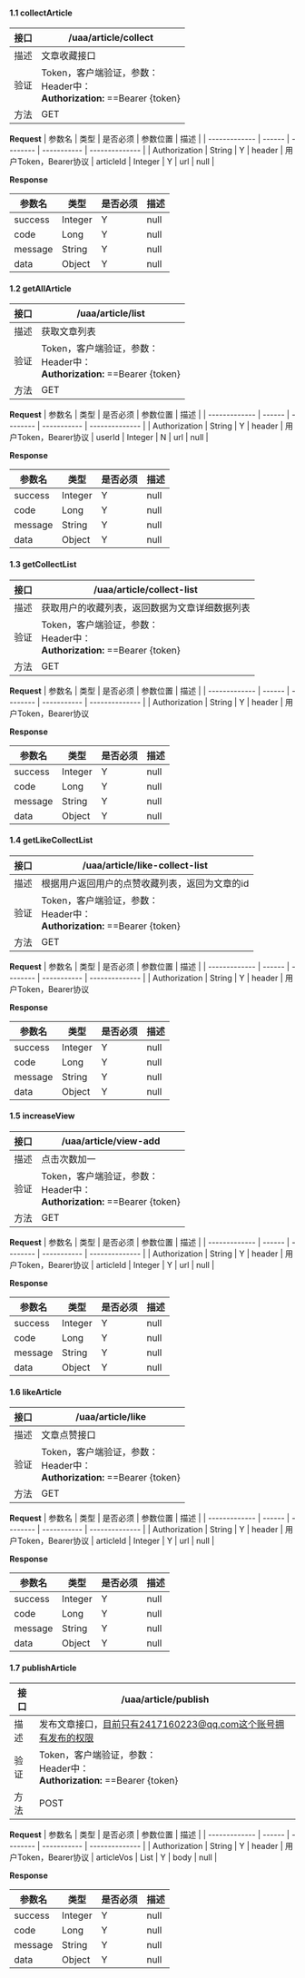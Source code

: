 #### 1.1 collectArticle

| 接口 | /uaa/article/collect                                         |
| ---- | ------------------------------------------------------------ |
| 描述 | 文章收藏接口                                                 |
| 验证 | Token，客户端验证，参数：<br />Header中：<br />**Authorization:** ==Bearer {token} |
| 方法 | GET                                                         |

**Request**
| 参数名        | 类型   | 是否必须 | 参数位置    | 描述           |
| ------------- | ------ | -------- | ----------- | -------------- |
| Authorization | String  | Y        | header     | 用户Token，Bearer协议 
| articleId | Integer | Y        | url      | null |


**Response**


| 参数名         | 类型       | 是否必须 | 描述                        |
| -------------- | ---------- | -------- | --------------------------- |
| success           | Integer | Y        | null                    |
| code           | Long | Y        | null                    |
| message           | String | Y        | null                    |
| data           | Object | Y        | null                    |


#### 1.2 getAllArticle

| 接口 | /uaa/article/list                                         |
| ---- | ------------------------------------------------------------ |
| 描述 | 获取文章列表                                                 |
| 验证 | Token，客户端验证，参数：<br />Header中：<br />**Authorization:** ==Bearer {token} |
| 方法 | GET                                                         |

**Request**
| 参数名        | 类型   | 是否必须 | 参数位置    | 描述           |
| ------------- | ------ | -------- | ----------- | -------------- |
| Authorization | String  | Y        | header     | 用户Token，Bearer协议 
| userId | Integer | N        | url      | null |


**Response**


| 参数名         | 类型       | 是否必须 | 描述                        |
| -------------- | ---------- | -------- | --------------------------- |
| success           | Integer | Y        | null                    |
| code           | Long | Y        | null                    |
| message           | String | Y        | null                    |
| data           | Object | Y        | null                    |


#### 1.3 getCollectList

| 接口 | /uaa/article/collect-list                                         |
| ---- | ------------------------------------------------------------ |
| 描述 | 获取用户的收藏列表，返回数据为文章详细数据列表                                                 |
| 验证 | Token，客户端验证，参数：<br />Header中：<br />**Authorization:** ==Bearer {token} |
| 方法 | GET                                                         |

**Request**
| 参数名        | 类型   | 是否必须 | 参数位置    | 描述           |
| ------------- | ------ | -------- | ----------- | -------------- |
| Authorization | String  | Y        | header     | 用户Token，Bearer协议 

**Response**


| 参数名         | 类型       | 是否必须 | 描述                        |
| -------------- | ---------- | -------- | --------------------------- |
| success           | Integer | Y        | null                    |
| code           | Long | Y        | null                    |
| message           | String | Y        | null                    |
| data           | Object | Y        | null                    |


#### 1.4 getLikeCollectList

| 接口 | /uaa/article/like-collect-list                                         |
| ---- | ------------------------------------------------------------ |
| 描述 | 根据用户返回用户的点赞收藏列表，返回为文章的id                                                 |
| 验证 | Token，客户端验证，参数：<br />Header中：<br />**Authorization:** ==Bearer {token} |
| 方法 | GET                                                         |

**Request**
| 参数名        | 类型   | 是否必须 | 参数位置    | 描述           |
| ------------- | ------ | -------- | ----------- | -------------- |
| Authorization | String  | Y        | header     | 用户Token，Bearer协议 

**Response**


| 参数名         | 类型       | 是否必须 | 描述                        |
| -------------- | ---------- | -------- | --------------------------- |
| success           | Integer | Y        | null                    |
| code           | Long | Y        | null                    |
| message           | String | Y        | null                    |
| data           | Object | Y        | null                    |


#### 1.5 increaseView

| 接口 | /uaa/article/view-add                                         |
| ---- | ------------------------------------------------------------ |
| 描述 | 点击次数加一                                                 |
| 验证 | Token，客户端验证，参数：<br />Header中：<br />**Authorization:** ==Bearer {token} |
| 方法 | GET                                                         |

**Request**
| 参数名        | 类型   | 是否必须 | 参数位置    | 描述           |
| ------------- | ------ | -------- | ----------- | -------------- |
| Authorization | String  | Y        | header     | 用户Token，Bearer协议 
| articleId | Integer | Y        | url      | null |


**Response**


| 参数名         | 类型       | 是否必须 | 描述                        |
| -------------- | ---------- | -------- | --------------------------- |
| success           | Integer | Y        | null                    |
| code           | Long | Y        | null                    |
| message           | String | Y        | null                    |
| data           | Object | Y        | null                    |


#### 1.6 likeArticle

| 接口 | /uaa/article/like                                         |
| ---- | ------------------------------------------------------------ |
| 描述 | 文章点赞接口                                                 |
| 验证 | Token，客户端验证，参数：<br />Header中：<br />**Authorization:** ==Bearer {token} |
| 方法 | GET                                                         |

**Request**
| 参数名        | 类型   | 是否必须 | 参数位置    | 描述           |
| ------------- | ------ | -------- | ----------- | -------------- |
| Authorization | String  | Y        | header     | 用户Token，Bearer协议 
| articleId | Integer | Y        | url      | null |


**Response**


| 参数名         | 类型       | 是否必须 | 描述                        |
| -------------- | ---------- | -------- | --------------------------- |
| success           | Integer | Y        | null                    |
| code           | Long | Y        | null                    |
| message           | String | Y        | null                    |
| data           | Object | Y        | null                    |


#### 1.7 publishArticle

| 接口 | /uaa/article/publish                                         |
| ---- | ------------------------------------------------------------ |
| 描述 | 发布文章接口，目前只有2417160223@qq.com这个账号拥有发布的权限                                                 |
| 验证 | Token，客户端验证，参数：<br />Header中：<br />**Authorization:** ==Bearer {token} |
| 方法 | POST                                                         |

**Request**
| 参数名        | 类型   | 是否必须 | 参数位置    | 描述           |
| ------------- | ------ | -------- | ----------- | -------------- |
| Authorization | String  | Y        | header     | 用户Token，Bearer协议 
| articleVos | List | Y        | body      | null |


**Response**


| 参数名         | 类型       | 是否必须 | 描述                        |
| -------------- | ---------- | -------- | --------------------------- |
| success           | Integer | Y        | null                    |
| code           | Long | Y        | null                    |
| message           | String | Y        | null                    |
| data           | Object | Y        | null                    |


